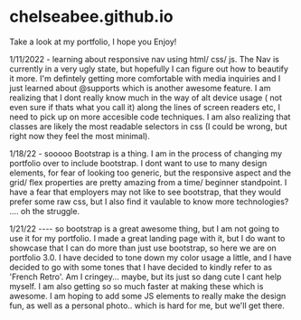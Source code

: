 # chelseabee.github.io

Take a look at my portfolio, I hope you Enjoy! 




1/11/2022 - learning about responsive nav using html/ css/ js. The Nav is currently in a very ugly state, but hopefully I can figure out how to beautify it more. I'm defintely getting more comfortable with media inquiries and I just learned about @supports which is another awesome feature. I am realizing that I dont really know much in the way of alt device usage ( not even sure if thats what you call it) along the lines of screen readers etc, I need to pick up on more accesible code techniques. I am also realizing that classes are likely the most readable selectors in css (I could be wrong, but right now they feel the most minimal). 

1/18/22 - sooooo Bootstrap is a thing. I am in the process of changing my portfolio over to include bootstrap. I dont want to use to many design elements, for fear of looking too generic, but the responsive aspect and the grid/ flex properties are pretty amazing from a time/ beginner standpoint. I have a fear that employers may not like to see bootstrap, that they would prefer some raw css, but I also find it vaulable to know more technologies? .... oh the struggle. 

1/21/22 ---- so bootstrap is a great awesome thing, but I am not going to use it for my portfolio. I made a great landing page with it, but I do want to showcase that I can do more than just use bootstrap, so here we are on portfolio 3.0. I have decided to tone down my color usage a little, and I have decided to go with some tones that I have decided to kindly refer to as 'French Retro'. Am I cringey... maybe, but its just so dang cute I cant help myself. I am also getting so so much faster at making these which is awesome. I am hoping to add some JS elements to really make the design fun, as well as a personal photo.. which is hard for me, but we'll get there. 
